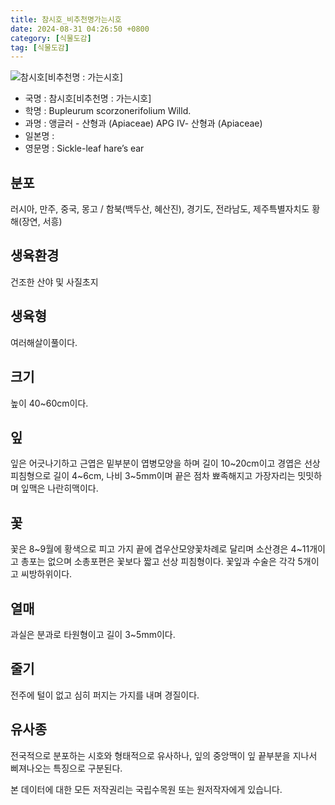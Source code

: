 ```yaml
---
title: 참시호_비추천명가는시호
date: 2024-08-31 04:26:50 +0800
category: [식물도감]
tag: [식물도감]
---
```




![참시호[비추천명 : 가는시호]](/fileUpload/plants/basic/Umbelliferae/Bupleurum/7396/7396_20160726154234536files_th2.jpg)
- 국명 : 참시호[비추천명 : 가는시호]
- 학명 : Bupleurum scorzonerifolium Willd.
- 과명 : 앵글러 - 산형과 (Apiaceae) APG Ⅳ- 산형과 (Apiaceae)
- 일본명 : 
- 영문명 : Sickle-leaf hare’s ear


## 분포
러시아, 만주, 중국, 몽고 / 함북(백두산, 혜산진), 경기도, 전라남도, 제주특별자치도 황해(장연, 서흥)
## 생육환경
건조한 산야 및 사질초지
## 생육형
여러해살이풀이다.
## 크기
높이 40~60cm이다.
## 잎
잎은 어긋나기하고 근엽은 밑부분이 엽병모양을 하며 길이 10~20cm이고 경엽은 선상 피침형으로 길이 4~6cm, 나비 3~5mm이며 끝은 점차 뾰족해지고 가장자리는 밋밋하며 잎맥은 나란히맥이다.
## 꽃
꽃은 8~9월에 황색으로 피고 가지 끝에 겹우산모양꽃차례로 달리며 소산경은 4~11개이고 총포는 없으며 소총포편은 꽃보다 짧고 선상 피침형이다. 꽃잎과 수술은 각각 5개이고 씨방하위이다.
## 열매
과실은 분과로 타원형이고 길이 3~5mm이다.
## 줄기
전주에 털이 없고 심히 퍼지는 가지를 내며 경질이다.
## 유사종
전국적으로 분포하는 시호와 형태적으로 유사하나, 잎의 중앙맥이 잎 끝부분을 지나서 삐져나오는 특징으로 구분된다. 






본 데이터에 대한 모든 저작권리는 국립수목원 또는 원저작자에게 있습니다.

